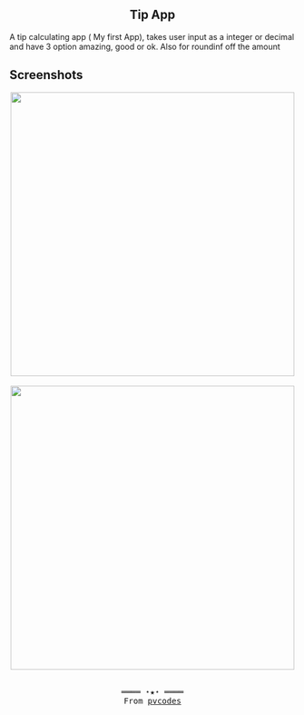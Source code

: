 <h2 align=center>Tip App</h2>

A tip calculating app ( My first App), takes user input as a integer or decimal and have 3 option amazing, good or ok. Also for roundinf off the amount

## Screenshots

<div  align=center>
<img src=https://user-images.githubusercontent.com/54075838/120627685-88ce9f80-c481-11eb-9f1d-9c15606d37be.jpg height=500>
&nbsp;&nbsp;&nbsp;&nbsp;&nbsp;
<img src=https://user-images.githubusercontent.com/54075838/120627700-8f5d1700-c481-11eb-9f54-ca444f44626e.jpg height=500>
</div>

<br>
<samp>
  <p align="center">
    ════ ⋆★⋆ ════<br>
    From <a href="https://github.com/pvcodes/pvcodes">pvcodes</a>
  </p>
</samp>